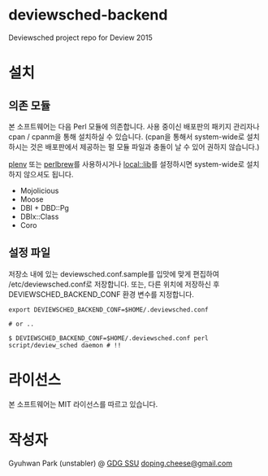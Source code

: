 # deviewsched-backend

Deviewsched project repo for Deview 2015 

# 설치

## 의존 모듈

본 소프트웨어는 다음 Perl 모듈에 의존합니다. 사용 중이신 배포판의 패키지 관리자나 cpan / cpanm을 통해 설치하실 수 있습니다. (cpan을 통해서 system-wide로 설치하시는 것은 배포판에서 제공하는 펄 모듈 파일과 충돌이 날 수 있어 권하지 않습니다.)

[plenv](https://github.com/tokuhirom/plenv) 또는 [perlbrew](http://perlbrew.pl/)를 사용하시거나 [local::lib](https://metacpan.org/pod/local::lib)를 설정하시면 system-wide로 설치하지 않으셔도 됩니다.

- Mojolicious
- Moose
- DBI + DBD::Pg
- DBIx::Class
- Coro

## 설정 파일

저장소 내에 있는 deviewsched.conf.sample를 입맛에 맞게 편집하여 /etc/deviewsched.conf로 저장합니다.
또는, 다른 위치에 저장하신 후 DEVIEWSCHED\_BACKEND\_CONF 환경 변수를 지정합니다.

    export DEVIEWSCHED_BACKEND_CONF=$HOME/.deviewsched.conf
    
    # or ..
    
    $ DEVIEWSCHED_BACKEND_CONF=$HOME/.deviewsched.conf perl script/deview_sched daemon # !!

# 라이선스

본 소프트웨어는 MIT 라이선스를 따르고 있습니다. 

# 작성자 

Gyuhwan Park (unstabler) @ [GDG SSU](http://gdg-ssu.github.io/recruit/) <doping.cheese@gmail.com>
